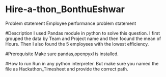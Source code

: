 # Hire-a-thon_BonthuEshwar
Problem statement 
Employee performance problem statement

#Description
I used Pandas module in python to solve this question.
I first grouped the data by Team and Project name and then foound the mean of Hours.
Then I also found the 5 employees with the lowest efficiency.

#Prerequisite
Make sure pandas,openpyxl is installed.

#How to run
Run in any python interpreter. But make sure you named the file as Hackathon_Timesheet and provide the correct path.
